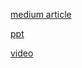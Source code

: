 [medium article](https://medium.com/@venkatesh1226m/outsmarting-ai-with-ai-unleashing-the-power-of-ensemble-transformers-in-ai-generated-text-caea56c17e11)

[ppt](https://github.com/venkatesh1226/CMPE255-DataMining/blob/main/Short%20Story/Transformer-Based%20Ensemble%20for%20AI-Generated%20Text%20Detection.pptx)

[video](https://drive.google.com/drive/folders/1OJSEjvZCU4ZZAgykX51nq223V_AnLeFS?usp=sharing)
